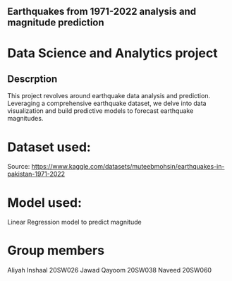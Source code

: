 ## Earthquakes from 1971-2022 analysis and magnitude prediction
# Data Science and Analytics project


## Descrption 
This project revolves around earthquake data analysis and prediction. Leveraging a comprehensive earthquake dataset, we delve into data visualization and build predictive models to forecast earthquake magnitudes.
# Dataset used:
Source: https://www.kaggle.com/datasets/muteebmohsin/earthquakes-in-pakistan-1971-2022

# Model used:
Linear Regression model to predict magnitude

# Group members
Aliyah Inshaal 20SW026
Jawad Qayoom 20SW038
Naveed 20SW060
